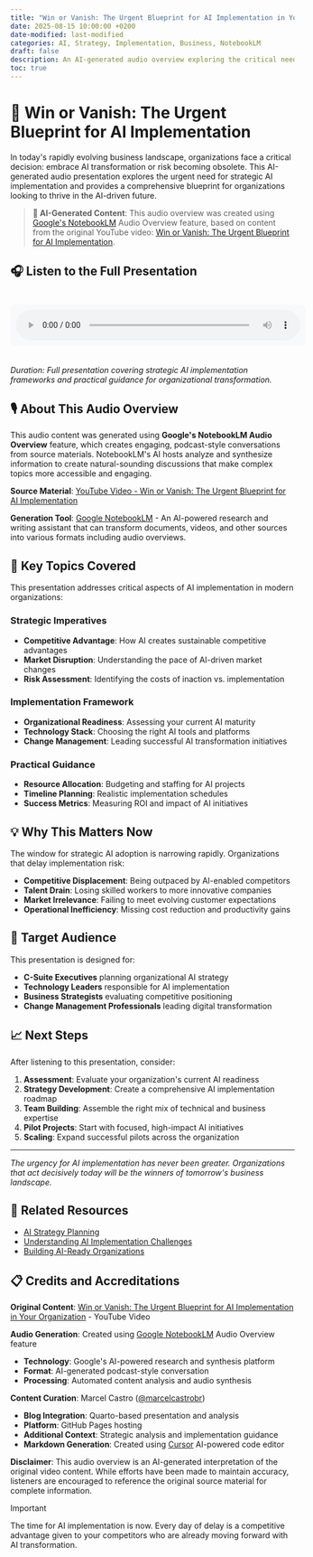 ```yaml
---
title: "Win or Vanish: The Urgent Blueprint for AI Implementation in Your Organization"
date: 2025-08-15 10:00:00 +0200
date-modified: last-modified
categories: AI, Strategy, Implementation, Business, NotebookLM
draft: false
description: An AI-generated audio overview exploring the critical need for strategic AI adoption to remain competitive in today's rapidly evolving business landscape. Created using Google's NotebookLM.
toc: true
---
```


# 🎯 Win or Vanish: The Urgent Blueprint for AI Implementation

In today's rapidly evolving business landscape, organizations face a critical decision: embrace AI transformation or risk becoming obsolete. This AI-generated audio presentation explores the urgent need for strategic AI implementation and provides a comprehensive blueprint for organizations looking to thrive in the AI-driven future.

> **🤖 AI-Generated Content**: This audio overview was created using [Google's NotebookLM](https://notebooklm.google.com/) Audio Overview feature, based on content from the original YouTube video: [Win or Vanish: The Urgent Blueprint for AI Implementation](https://www.youtube.com/watch?v=NwuHxEw80gA&t=1827s).

## 🎧 Listen to the Full Presentation

<audio controls preload="metadata" style="width: 100%; margin: 20px 0; background: #f8f9fa; border-radius: 8px; padding: 10px;">
  <source src="assets/Win_or_Vanish_AI_Implementation.mp3" type="audio/mpeg">
  <source src="assets/Win_or_Vanish__The_Urgent_Blueprint_for_AI_Implementation_in_Your_Organization.m4a" type="audio/mp4">
  Your browser does not support the audio element. Please <a href="assets/Win_or_Vanish_AI_Implementation.mp3">download the audio file</a> to listen.
</audio>

*Duration: Full presentation covering strategic AI implementation frameworks and practical guidance for organizational transformation.*

## 🎙️ About This Audio Overview

This audio content was generated using **Google's NotebookLM Audio Overview** feature, which creates engaging, podcast-style conversations from source materials. NotebookLM's AI hosts analyze and synthesize information to create natural-sounding discussions that make complex topics more accessible and engaging.

**Source Material**: [YouTube Video - Win or Vanish: The Urgent Blueprint for AI Implementation](https://www.youtube.com/watch?v=NwuHxEw80gA&t=1827s)

**Generation Tool**: [Google NotebookLM](https://notebooklm.google.com/) - An AI-powered research and writing assistant that can transform documents, videos, and other sources into various formats including audio overviews.

## 🚀 Key Topics Covered

This presentation addresses critical aspects of AI implementation in modern organizations:

### Strategic Imperatives
- **Competitive Advantage**: How AI creates sustainable competitive advantages
- **Market Disruption**: Understanding the pace of AI-driven market changes
- **Risk Assessment**: Identifying the costs of inaction vs. implementation

### Implementation Framework
- **Organizational Readiness**: Assessing your current AI maturity
- **Technology Stack**: Choosing the right AI tools and platforms
- **Change Management**: Leading successful AI transformation initiatives

### Practical Guidance
- **Resource Allocation**: Budgeting and staffing for AI projects
- **Timeline Planning**: Realistic implementation schedules
- **Success Metrics**: Measuring ROI and impact of AI initiatives

## 💡 Why This Matters Now

The window for strategic AI adoption is narrowing rapidly. Organizations that delay implementation risk:

- **Competitive Displacement**: Being outpaced by AI-enabled competitors
- **Talent Drain**: Losing skilled workers to more innovative companies  
- **Market Irrelevance**: Failing to meet evolving customer expectations
- **Operational Inefficiency**: Missing cost reduction and productivity gains

## 🎯 Target Audience

This presentation is designed for:

- **C-Suite Executives** planning organizational AI strategy
- **Technology Leaders** responsible for AI implementation
- **Business Strategists** evaluating competitive positioning
- **Change Management Professionals** leading digital transformation

## 📈 Next Steps

After listening to this presentation, consider:

1. **Assessment**: Evaluate your organization's current AI readiness
2. **Strategy Development**: Create a comprehensive AI implementation roadmap
3. **Team Building**: Assemble the right mix of technical and business expertise
4. **Pilot Projects**: Start with focused, high-impact AI initiatives
5. **Scaling**: Expand successful pilots across the organization

---

*The urgency for AI implementation has never been greater. Organizations that act decisively today will be the winners of tomorrow's business landscape.*

## 🔗 Related Resources

- [AI Strategy Planning](https://marcelcastrobr.github.io/posts/2024-10-23-AgentsRevolution.html)
- [Understanding AI Implementation Challenges](https://marcelcastrobr.github.io/posts/)
- [Building AI-Ready Organizations](https://marcelcastrobr.github.io/)

## 📋 Credits and Accreditations

**Original Content**: [Win or Vanish: The Urgent Blueprint for AI Implementation in Your Organization](https://www.youtube.com/watch?v=NwuHxEw80gA&t=1827s) - YouTube Video

**Audio Generation**: Created using [Google NotebookLM](https://notebooklm.google.com/) Audio Overview feature
- **Technology**: Google's AI-powered research and synthesis platform
- **Format**: AI-generated podcast-style conversation
- **Processing**: Automated content analysis and audio synthesis

**Content Curation**: Marcel Castro ([@marcelcastrobr](https://github.com/marcelcastrobr))
- **Blog Integration**: Quarto-based presentation and analysis
- **Platform**: GitHub Pages hosting
- **Additional Context**: Strategic analysis and implementation guidance
- **Markdown Generation**: Created using [Cursor](https://cursor.sh/) AI-powered code editor

**Disclaimer**: This audio overview is an AI-generated interpretation of the original video content. While efforts have been made to maintain accuracy, listeners are encouraged to reference the original source material for complete information.

> [!IMPORTANT]
> The time for AI implementation is now. Every day of delay is a competitive advantage given to your competitors who are already moving forward with AI transformation.

